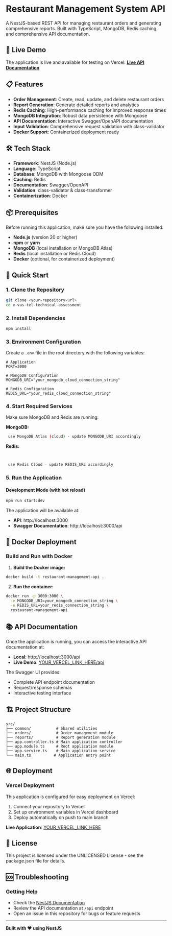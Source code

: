 # Restaurant Management System API

A NestJS-based REST API for managing restaurant orders and generating comprehensive reports. Built with TypeScript, MongoDB, Redis caching, and comprehensive API documentation.

## 🚀 Live Demo

The application is live and available for testing on Vercel:
**[Live API Documentation](https://e-vas-tel-technical-assessment.vercel.app/api)**

## 📋 Features

- **Order Management**: Create, read, update, and delete restaurant orders
- **Report Generation**: Generate detailed reports and analytics
- **Redis Caching**: High-performance caching for improved response times
- **MongoDB Integration**: Robust data persistence with Mongoose
- **API Documentation**: Interactive Swagger/OpenAPI documentation
- **Input Validation**: Comprehensive request validation with class-validator
- **Docker Support**: Containerized deployment ready

## 🛠️ Tech Stack

- **Framework**: NestJS (Node.js)
- **Language**: TypeScript
- **Database**: MongoDB with Mongoose ODM
- **Caching**: Redis
- **Documentation**: Swagger/OpenAPI
- **Validation**: class-validator & class-transformer
- **Containerization**: Docker

## 📦 Prerequisites

Before running this application, make sure you have the following installed:

- **Node.js** (version 20 or higher)
- **npm** or **yarn**
- **MongoDB** (local installation or MongoDB Atlas)
- **Redis** (local installation or Redis Cloud)
- **Docker** (optional, for containerized deployment)

## 🚀 Quick Start

### 1. Clone the Repository

```bash
git clone <your-repository-url>
cd e-vas-tel-technical-assessment
```

### 2. Install Dependencies

```bash
npm install
```

### 3. Environment Configuration

Create a `.env` file in the root directory with the following variables:

```env
# Application
PORT=3000

# MongoDB Configuration
MONGODB_URI="your_mongodb_cloud_connection_string"

# Redis Configuration
REDIS_URL="your_redis_cloud_connection_string"

```

### 4. Start Required Services

Make sure MongoDB and Redis are running:

**MongoDB:**
```bash
 use MongoDB Atlas (cloud) - update MONGODB_URI accordingly
```

**Redis:**
```bash


 use Redis Cloud - update REDIS_URL accordingly
```

### 5. Run the Application

#### Development Mode (with hot reload)
```bash
npm run start:dev
```


The application will be available at:
- **API**: http://localhost:3000
- **Swagger Documentation**: http://localhost:3000/api

## 🐳 Docker Deployment

### Build and Run with Docker

1. **Build the Docker image:**
```bash
docker build -t restaurant-management-api .
```

2. **Run the container:**
```bash
docker run -p 3000:3000 \
  -e MONGODB_URI=your_mongodb_connection_string \
  -e REDIS_URL=your_redis_connection_string \
  restaurant-management-api
```

## 📚 API Documentation

Once the application is running, you can access the interactive API documentation at:

- **Local**: http://localhost:3000/api
- **Live Demo**: [YOUR_VERCEL_LINK_HERE/api](https://e-vas-tel-technical-assessment.vercel.app/api)

The Swagger UI provides:
- Complete API endpoint documentation
- Request/response schemas
- Interactive testing interface


## 🏗️ Project Structure

```
src/
├── common/           # Shared utilities 
├── orders/           # Order management module
├── reports/          # Report generation module
├── app.controller.ts # Main application controller
├── app.module.ts     # Root application module
├── app.service.ts    # Main application service
└── main.ts          # Application entry point
```


## 🌐 Deployment

### Vercel Deployment

This application is configured for easy deployment on Vercel:

1. Connect your repository to Vercel
2. Set up environment variables in Vercel dashboard
3. Deploy automatically on push to main branch

**Live Application**: [YOUR_VERCEL_LINK_HERE](YOUR_VERCEL_LINK_HERE)




## 📝 License

This project is licensed under the UNLICENSED License - see the package.json file for details.

## 🆘 Troubleshooting


### Getting Help

- Check the [NestJS Documentation](https://docs.nestjs.com)
- Review the API documentation at `/api` endpoint
- Open an issue in this repository for bugs or feature requests

---

**Built with ❤️ using NestJS**
